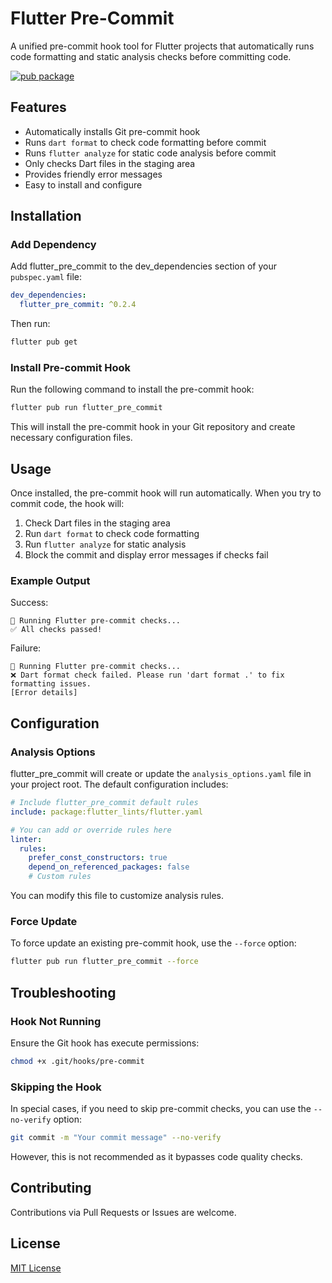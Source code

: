 <!--
This README describes the package. If you publish this package to pub.dev,
this README's contents appear on the landing page for your package.

For information about how to write a good package README, see the guide for
[writing package pages](https://dart.dev/tools/pub/writing-package-pages).

For general information about developing packages, see the Dart guide for
[creating packages](https://dart.dev/guides/libraries/create-packages)
and the Flutter guide for
[developing packages and plugins](https://flutter.dev/to/develop-packages).
-->

# Flutter Pre-Commit

A unified pre-commit hook tool for Flutter projects that automatically runs code formatting and static analysis checks before committing code.

[![pub package](https://img.shields.io/pub/v/flutter_pre_commit.svg)](https://pub.dev/packages/flutter_pre_commit)

## Features

- Automatically installs Git pre-commit hook
- Runs `dart format` to check code formatting before commit
- Runs `flutter analyze` for static code analysis before commit
- Only checks Dart files in the staging area
- Provides friendly error messages
- Easy to install and configure

## Installation

### Add Dependency

Add flutter_pre_commit to the dev_dependencies section of your `pubspec.yaml` file:

```yaml
dev_dependencies:
  flutter_pre_commit: ^0.2.4
```

Then run:

```bash
flutter pub get
```

### Install Pre-commit Hook

Run the following command to install the pre-commit hook:

```bash
flutter pub run flutter_pre_commit
```

This will install the pre-commit hook in your Git repository and create necessary configuration files.

## Usage

Once installed, the pre-commit hook will run automatically. When you try to commit code, the hook will:

1. Check Dart files in the staging area
2. Run `dart format` to check code formatting
3. Run `flutter analyze` for static analysis
4. Block the commit and display error messages if checks fail

### Example Output

Success:
```
🚀 Running Flutter pre-commit checks...
✅ All checks passed!
```

Failure:
```
🚀 Running Flutter pre-commit checks...
❌ Dart format check failed. Please run 'dart format .' to fix formatting issues.
[Error details]
```

## Configuration

### Analysis Options

flutter_pre_commit will create or update the `analysis_options.yaml` file in your project root. The default configuration includes:

```yaml
# Include flutter_pre_commit default rules
include: package:flutter_lints/flutter.yaml

# You can add or override rules here
linter:
  rules:
    prefer_const_constructors: true       
    depend_on_referenced_packages: false
    # Custom rules
```

You can modify this file to customize analysis rules.

### Force Update

To force update an existing pre-commit hook, use the `--force` option:

```bash
flutter pub run flutter_pre_commit --force
```

## Troubleshooting

### Hook Not Running

Ensure the Git hook has execute permissions:

```bash
chmod +x .git/hooks/pre-commit
```

### Skipping the Hook

In special cases, if you need to skip pre-commit checks, you can use the `--no-verify` option:

```bash
git commit -m "Your commit message" --no-verify
```

However, this is not recommended as it bypasses code quality checks.

## Contributing

Contributions via Pull Requests or Issues are welcome.

## License

[MIT License](LICENSE)
